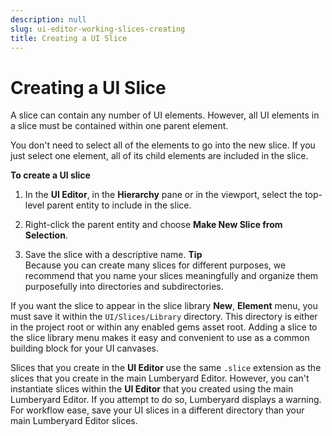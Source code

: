 ```yaml
---
description: null
slug: ui-editor-working-slices-creating
title: Creating a UI Slice
---
```

# Creating a UI Slice<a name="ui-editor-working-slices-creating"></a>

A slice can contain any number of UI elements\. However, all UI elements in a slice must be contained within one parent element\.

You don't need to select all of the elements to go into the new slice\. If you just select one element, all of its child elements are included in the slice\.

**To create a UI slice**

1. In the **UI Editor**, in the **Hierarchy** pane or in the viewport, select the top\-level parent entity to include in the slice\.

1. Right\-click the parent entity and choose **Make New Slice from Selection**\.

1. Save the slice with a descriptive name\.
**Tip**  
Because you can create many slices for different purposes, we recommend that you name your slices meaningfully and organize them purposefully into directories and subdirectories\.

If you want the slice to appear in the slice library **New**, **Element** menu, you must save it within the `UI/Slices/Library` directory\. This directory is either in the project root or within any enabled gems asset root\. Adding a slice to the slice library menu makes it easy and convenient to use as a common building block for your UI canvases\.

Slices that you create in the **UI Editor** use the same `.slice` extension as the slices that you create in the main Lumberyard Editor\. However, you can't instantiate slices within the **UI Editor** that you created using the main Lumberyard Editor\. If you attempt to do so, Lumberyard displays a warning\. For workflow ease, save your UI slices in a different directory than your main Lumberyard Editor slices\.